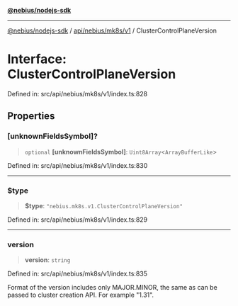 [**@nebius/nodejs-sdk**](../../../../../README.md)

---

[@nebius/nodejs-sdk](../../../../../README.md) / [api/nebius/mk8s/v1](../README.md) / ClusterControlPlaneVersion

# Interface: ClusterControlPlaneVersion

Defined in: src/api/nebius/mk8s/v1/index.ts:828

## Properties

### \[unknownFieldsSymbol\]?

> `optional` **\[unknownFieldsSymbol\]**: `Uint8Array`\<`ArrayBufferLike`\>

Defined in: src/api/nebius/mk8s/v1/index.ts:830

---

### $type

> **$type**: `"nebius.mk8s.v1.ClusterControlPlaneVersion"`

Defined in: src/api/nebius/mk8s/v1/index.ts:829

---

### version

> **version**: `string`

Defined in: src/api/nebius/mk8s/v1/index.ts:835

Format of the version includes only MAJOR.MINOR, the same as can be passed to cluster creation API. For example "1.31".
